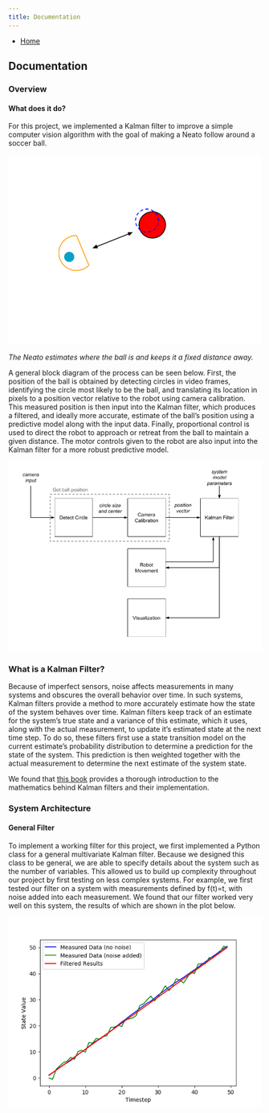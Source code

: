 ```yaml
---
title: Documentation
---
```


- [Home](index.md)

## Documentation
### Overview
#### What does it do?
For this project, we implemented  a Kalman filter to improve a simple computer vision algorithm with the goal of making a Neato follow around a soccer ball.

![A drawing showing the Neato estimating the position of a red ball](images/NeatoFindingBall.png)

*The Neato estimates where the ball is and keeps it a fixed distance away.*

A general block diagram of the process can be seen below. First, the position of the ball is obtained by detecting circles in video frames, identifying the circle most likely to be the ball, and translating its location in pixels to a position vector relative to the robot using camera calibration. This measured position is then input into the Kalman filter, which produces a filtered, and ideally more accurate, estimate of the ball’s position using a predictive model along with the input data. Finally, proportional control is used to direct the robot to approach or retreat from the ball to maintain a given distance. The motor controls given to the robot are also input into the Kalman filter for a more robust predictive model.

![The block diagram of the system outlining its major components](images/general_block_diagram.png)

### What is a Kalman Filter?

Because of imperfect sensors, noise affects measurements in many systems and obscures the overall behavior over time. In such systems, Kalman filters provide a method to more accurately estimate how the state of the system behaves over time. Kalman filters keep track of an estimate for the system’s true state and a variance of this estimate, which it uses, along with the actual measurement, to update it’s estimated state at the next time step. To do so, these filters first use a state transition model on the current estimate’s probability distribution to determine a prediction for the state of the system. This prediction is then weighted together with the actual measurement to determine the next estimate of the system state.


We found that [this book](https://github.com/rlabbe/Kalman-and-Bayesian-Filters-in-Python) provides a thorough introduction to the mathematics behind Kalman filters and their implementation.

### System Architecture

#### General Filter

To implement a working filter for this project, we first implemented a Python class for a general multivariate Kalman filter. Because we designed this class to be general, we are able to specify details about the system such as the number of variables. This allowed us to build up complexity throughout our project by first testing on less complex systems. For example, we first tested our filter on a system with measurements defined by f(t)=t, with noise added into each measurement. We found that our filter worked very well on this system, the results of which are shown in the plot below. 

![An example of the Kalman filter smoothing out a noisy linear function.](images/general_kalman_filter_example.png)



